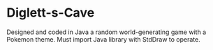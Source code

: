 # Diglett-s-Cave
Designed and coded in Java a random world-generating game with a Pokemon theme. Must import Java library with StdDraw to operate.  
